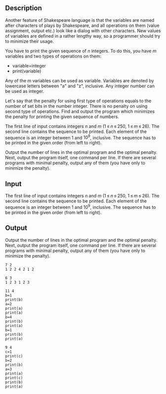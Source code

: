 ## Description

<div><p>Another feature of Shakespeare language is that the variables are named after characters of plays by Shakespeare, and all operations on them (value assignment, output etc.) look like a dialog with other characters. New values of variables are defined in a rather lengthy way, so a programmer should try to minimize their usage.</p><p>You have to print the given sequence of <span class="tex-span"><i>n</i></span> integers. To do this, you have <span class="tex-span"><i>m</i></span> variables and two types of operations on them:</p><ul> <li> <span class="tex-font-style-tt">variable=integer</span> </li><li> <span class="tex-font-style-tt">print(variable)</span> </li></ul><p>Any of the <span class="tex-span"><i>m</i></span> variables can be used as <span class="tex-font-style-tt">variable</span>. Variables are denoted by lowercase letters between "<span class="tex-font-style-tt">a</span>" and "<span class="tex-font-style-tt">z</span>", inclusive. Any integer number can be used as <span class="tex-font-style-tt">integer</span>.</p><p>Let's say that the penalty for using first type of operations equals to the number of set bits in the number <span class="tex-font-style-tt">integer</span>. There is no penalty on using second type of operations. Find and output the program which minimizes the penalty for printing the given sequence of numbers.</p></div><div class="input-specification"><p>The first line of input contains integers <span class="tex-span"><i>n</i></span> and <span class="tex-span"><i>m</i></span> (<span class="tex-span">1 ≤ <i>n</i> ≤ 250</span>, <span class="tex-span">1 ≤ <i>m</i> ≤ 26</span>). The second line contains the sequence to be printed. Each element of the sequence is an integer between <span class="tex-span">1</span> and <span class="tex-span">10<sup class="upper-index">9</sup></span>, inclusive. The sequence has to be printed in the given order (from left to right).</p></div><div class="output-specification"><p>Output the number of lines in the optimal program and the optimal penalty. Next, output the program itself, one command per line. If there are several programs with minimal penalty, output any of them (you have only to minimize the penalty).</p></div>

## Input

<p>The first line of input contains integers <span class="tex-span"><i>n</i></span> and <span class="tex-span"><i>m</i></span> (<span class="tex-span">1 ≤ <i>n</i> ≤ 250</span>, <span class="tex-span">1 ≤ <i>m</i> ≤ 26</span>). The second line contains the sequence to be printed. Each element of the sequence is an integer between <span class="tex-span">1</span> and <span class="tex-span">10<sup class="upper-index">9</sup></span>, inclusive. The sequence has to be printed in the given order (from left to right).</p>

## Output

<p>Output the number of lines in the optimal program and the optimal penalty. Next, output the program itself, one command per line. If there are several programs with minimal penalty, output any of them (you have only to minimize the penalty).</p>





```input1
7 2
1 2 2 4 2 1 2

```




```input2
6 3
1 2 3 1 2 3

```




```output1
11 4
b=1
print(b)
a=2
print(a)
print(a)
b=4
print(b)
print(a)
b=1
print(b)
print(a)

```




```output2
9 4
c=1
print(c)
b=2
print(b)
a=3
print(a)
print(c)
print(b)
print(a)

```


